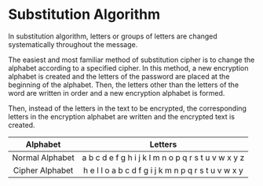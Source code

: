 # Substitution Algorithm

In substitution algorithm, letters or groups of letters are changed systematically throughout the message.

The easiest and most familiar method of substitution cipher is to change the alphabet according to a specified cipher.
In this method, a new encryption alphabet is created and the letters of the password are placed at the beginning of the alphabet.
Then, the letters other than the letters of the word are written in order and a new encryption alphabet is formed.

Then, instead of the letters in the text to be encrypted, the corresponding letters in the encryption alphabet are written and the encrypted text is created.

| Alphabet | Letters |
|:---------------:|:---------------------------------------------------:|
| Normal Alphabet | a b c d e f g h i j k l m n o p q r s t u v w x y z |
| Cipher Alphabet | h e l l o a b c d f g i j k m n p q r s t u v w x y |
